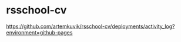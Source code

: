 # rsschool-cv

https://github.com/artemkuvik/rsschool-cv/deployments/activity_log?environment=github-pages
